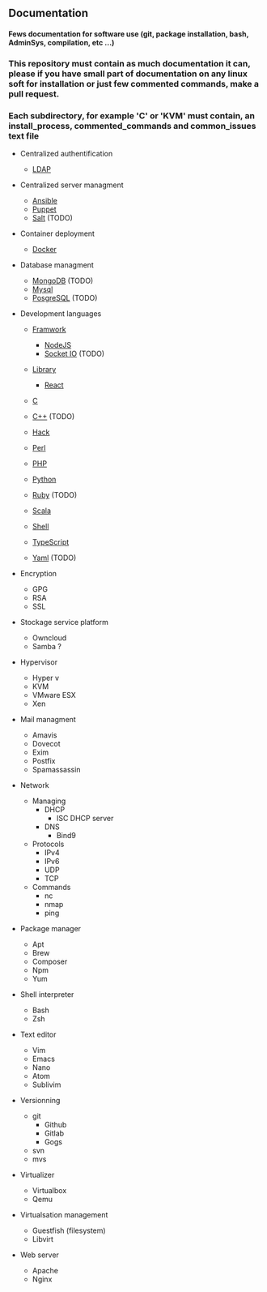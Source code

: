 ## Documentation
#### Fews documentation for software use (git, package installation, bash, AdminSys, compilation, etc ...)

### This repository must contain as much documentation it can, please if you have small part of documentation on any linux  soft for installation or just few commented commands, make a pull request.
### Each subdirectory, for example 'C' or 'KVM' must contain, an install_process, commented_commands and common_issues text file

* Centralized authentification
	- [LDAP](https://github.com/bbichero/Documentation/tree/master/Centralized_authentification/LDAP)

* Centralized server managment
	- [Ansible](https://github.com/bbichero/Documentation/tree/master/Centralized_server_management/Ansible)
	- [Puppet](https://github.com/bbichero/Documentation/tree/master/Centralized_server_management/Puppet)
	- [Salt](https://github.com/bbichero/Documentation/tree/master/Centralized_server_management/Salt) (TODO)

* Container deployment
	- [Docker](https://github.com/bbichero/Documentation/tree/master/Container_deployment/Docker)

* Database managment
	- [MongoDB](https://github.com/bbichero/Documentation/tree/master/Database_managment/MongoDB) (TODO)
	- [Mysql](https://github.com/bbichero/Documentation/tree/master/Database_managment/Mysql)
	- [PosgreSQL](https://github.com/bbichero/Documentation/tree/master/Database_managment/PosgreSQL) (TODO)

* Development languages
	- [Framwork](https://github.com/bbichero/Documentation/tree/master/Development_languages/Framwork)
		* [NodeJS](https://github.com/bbichero/Documentation/tree/master/Development_languages/Framwork/NodeJS)
		* [Socket IO](https://github.com/bbichero/Documentation/tree/master/Development_languages/Framwork/Socket_IO) (TODO)
	- [Library](https://github.com/bbichero/Documentation/tree/master/Development_languages/Library)
		* [React](https://github.com/bbichero/Documentation/tree/master/Development_languages/Library/React)
			
	- [C](https://github.com/bbichero/Documentation/tree/master/Development_languages/C)
	- [C++](https://github.com/bbichero/Documentation/tree/master/Development_languages/C%2B%2B) (TODO)
	- [Hack](https://github.com/bbichero/Documentation/tree/master/Development_languages/Hack)
	- [Perl](https://github.com/bbichero/Documentation/tree/master/Development_languages/Perl)
	- [PHP](https://github.com/bbichero/Documentation/tree/master/Development_languages/PHP)
	- [Python](https://github.com/bbichero/Documentation/tree/master/Development_languages/Python)
	- [Ruby](https://github.com/bbichero/Documentation/tree/master/Development_languages/Ruby) (TODO)
	- [Scala](https://github.com/bbichero/Documentation/tree/master/Development_languages/Scala)
	- [Shell](https://github.com/bbichero/Documentation/tree/master/Development_languages/Shell)
	- [TypeScript](https://github.com/bbichero/Documentation/tree/master/Development_languages/TypeScript)
	- [Yaml](https://github.com/bbichero/Documentation/tree/master/Development_languages/Yaml) (TODO)

* Encryption
	- GPG
	- RSA
	- SSL

* Stockage service platform
	- Owncloud
	- Samba ?

* Hypervisor
	- Hyper v
	- KVM
	- VMware ESX
	- Xen

* Mail managment
	- Amavis
	- Dovecot
	- Exim
	- Postfix
	- Spamassassin

* Network
	- Managing
		* DHCP
			* ISC DHCP server
		* DNS
			* Bind9
	- Protocols
		* IPv4
		* IPv6
		* UDP
		* TCP
	- Commands
		* nc
		* nmap
		* ping

* Package manager
	- Apt
	- Brew
	- Composer
	- Npm
	- Yum

* Shell interpreter
	- Bash
	- Zsh

* Text editor
	- Vim
	- Emacs
	- Nano	
	- Atom
	- Sublivim

* Versionning
	- git
		* Github
		* Gitlab
		* Gogs
	- svn
	- mvs

* Virtualizer
	- Virtualbox
	- Qemu

* Virtualsation management
	- Guestfish (filesystem)
	- Libvirt

* Web server
	- Apache
	- Nginx
